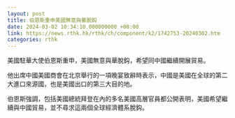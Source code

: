 ```yaml
---
layout: post
title: 伯恩斯重申美國無意與華脫鈎
date: 2024-03-02 10:34:10.000000000 +08:00
link: https://news.rthk.hk/rthk/ch/component/k2/1742753-20240302.htm
categories: rthk
---
```


美國駐華大使伯恩斯重申，美國無意與華脫鈎，希望同中國繼續開展貿易。

他出席中國美國商會在北京舉行的一項晚宴致辭時表示，中國是美國在全球的第二大進口來源國，也是美國出口的第三大目的地。

伯恩斯強調，包括美國總統拜登在內的多名美國高層官員都公開表明，美國希望繼續與中國貿易，並不尋求這兩個全球經濟體系脫鈎。
